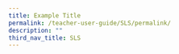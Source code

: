 ```yaml
---
title: Example Title
permalink: /teacher-user-guide/SLS/permalink/
description: ""
third_nav_title: SLS
---
```

